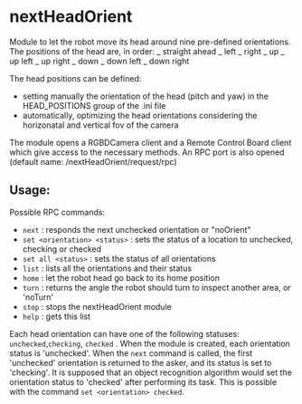 # nextHeadOrient

Module to let the robot move its head around nine pre-defined orientations.
The positions of the head are, in order:
_ straight ahead
_ left
_ right
_ up
_ up left
_ up right
_ down
_ down left
_ down right

The head positions can be defined:
- setting manually the orientation of the head (pitch and yaw) in the HEAD_POSITIONS group of the .ini file 
- automatically, optimizing the head orientations considering the horizonatal and vertical fov of the camera

The module opens a RGBDCamera client and a Remote Control Board client which give access to the necessary methods.
An RPC port is also opened (default name: /nextHeadOrient/request/rpc)

## Usage:
Possible RPC commands:
- `next` : responds the next unchecked orientation or "noOrient"
- `set <orientation> <status>` : sets the status of a location to unchecked, checking or checked
- `set all <status>` : sets the status of all orientations
- `list` : lists all the orientations and their status
- `home` : let the robot head go back to its home position
- `turn` : returns the angle the robot should turn to inspect another area, or 'noTurn'
- `stop` : stops the nextHeadOrient module
- `help` : gets this list

Each head orientation can have one of the following statuses: `unchecked`,`checking`, `checked` .
When the module is created, each orientation status is 'unchecked'.
When the `next` command is called, the first 'unchecked' orientation is returned to the asker, and its status is set to 'checking'.
It is supposed that an object recognition algorithm would set the orientation status to 'checked' after performing its task. This is possible with the command `set <orientation> checked`.
